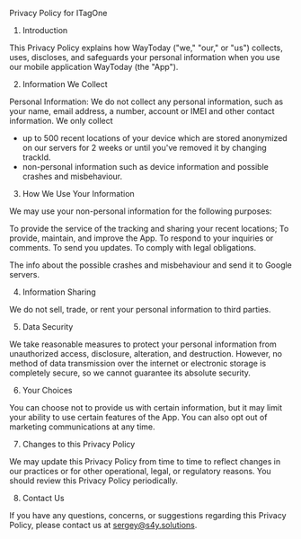 Privacy Policy for ITagOne

1. Introduction

This Privacy Policy explains how WayToday ("we," "our," or "us") collects, uses, discloses, and safeguards your personal information when you use our mobile application WayToday (the "App").

2. Information We Collect

Personal Information: We do not collect any  personal information, such as your name, email address,
a number, account or IMEI and other contact information.
We only collect
 - up to 500 recent locations of your device which are stored anonymized on our servers for 2 weeks
   or until you've removed it by changing trackId.
 - non-personal information such as device information and possible crashes and misbehaviour.

3. How We Use Your Information

We may use your non-personal information for the following purposes:

To provide the service of the tracking and sharing your recent locations;
To provide, maintain, and improve the App.
To respond to your inquiries or comments.
To send you updates.
To comply with legal obligations.

The info about the possible crashes and misbehaviour and send it to Google servers.

4. Information Sharing

We do not sell, trade, or rent your personal information to third parties.

5. Data Security

We take reasonable measures to protect your personal information from unauthorized access, disclosure, alteration, and destruction.
However, no method of data transmission over the internet or electronic storage is completely secure, so we cannot guarantee its absolute security.

6. Your Choices

You can choose not to provide us with certain information, but it may limit your ability to use certain features of the App. You can also opt out of marketing communications at any time.

7. Changes to this Privacy Policy

We may update this Privacy Policy from time to time to reflect changes in our practices or for other operational, legal, or regulatory reasons. You should review this Privacy Policy periodically.

8. Contact Us

If you have any questions, concerns, or suggestions regarding this Privacy Policy, please contact us at sergey@s4y.solutions.
